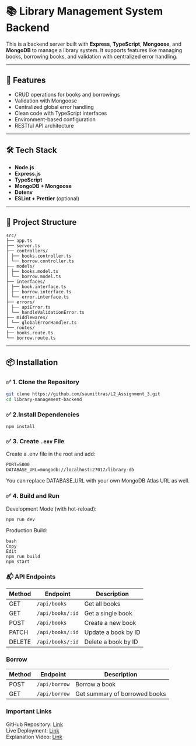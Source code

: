# 📚 Library Management System Backend

This is a backend server built with **Express**, **TypeScript**, **Mongoose**, and **MongoDB** to manage a library system. It supports features like managing books, borrowing books, and validation with centralized error handling.

---

## 🚀 Features

- CRUD operations for books and borrowings
- Validation with Mongoose
- Centralized global error handling
- Clean code with TypeScript interfaces
- Environment-based configuration
- RESTful API architecture

---

## 🛠️ Tech Stack

- **Node.js**
- **Express.js**
- **TypeScript**
- **MongoDB + Mongoose**
- **Dotenv**
- **ESLint + Prettier** (optional)

---

## 📁 Project Structure

```
src/
├── app.ts
├── server.ts
├── controllers/
│ ├── books.controller.ts
│ └── borrow.controller.ts
├── models/
│ ├── books.model.ts
│ └── borrow.model.ts
├── interfaces/
│ ├── book.interface.ts
│ ├── borrow.interface.ts
│ └── error.interface.ts
├── errors/
│ ├── apiError.ts
│ └── handleValidationError.ts
├── middlewares/
│ └── globalErrorHandler.ts
└── routes/
├── books.route.ts
└── borrow.route.ts
```

---

## 📦 Installation

### ✅ 1. Clone the Repository

```bash
git clone https://github.com/saumittras/L2_Assignment_3.git
cd library-management-backend

```

### ✅ 2.Install Dependencies

```
npm install
```

### ✅ 3. Create `.env` File

<p>Create a .env file in the root and add:</p>

```
PORT=5000
DATABASE_URL=mongodb://localhost:27017/library-db
```

<p>You can replace DATABASE_URL with your own MongoDB Atlas URL as well.</p>

### ✅ 4. Build and Run

<p>Development Mode (with hot-reload):</p>

```
npm run dev
```

<p>Production Build:</p>

```
bash
Copy
Edit
npm run build
npm start
```

### 📬 API Endpoints

| Method | Endpoint         | Description         |
| ------ | ---------------- | ------------------- |
| GET    | `/api/books`     | Get all books       |
| GET    | `/api/books/:id` | Get a single book   |
| POST   | `/api/books`     | Create a new book   |
| PATCH  | `/api/books/:id` | Update a book by ID |
| DELETE | `/api/books/:id` | Delete a book by ID |

### Borrow

| Method | Endpoint      | Description                   |
| ------ | ------------- | ----------------------------- |
| POST   | `/api/borrow` | Borrow a book                 |
| GET    | `/api/borrow` | Get summary of borrowed books |

### Important Links

GitHub Repository: <a href='https://github.com/saumittras/L2_Assignment_3'>Link</a><br>
Live Deployment: <a href='https://library-b5a3.vercel.app/'>Link</a></br>
Explanation Video: <a href='https://library-b5a3.vercel.app/'>Link</a>
